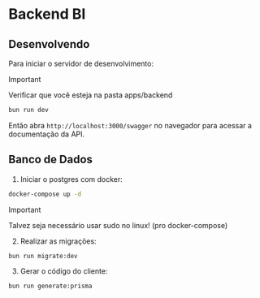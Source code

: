 # Backend BI

## Desenvolvendo

Para iniciar o servidor de desenvolvimento:

> [!IMPORTANT]
> Verificar que você esteja na pasta apps/backend

```bash
bun run dev
```

Então abra `http://localhost:3000/swagger` no navegador para acessar a documentação da API.

## Banco de Dados

1. Iniciar o postgres com docker:

```bash
docker-compose up -d
```

> [!IMPORTANT]
> Talvez seja necessário usar sudo no linux! (pro docker-compose)

2. Realizar as migrações:

```bash
bun run migrate:dev
```

3. Gerar o código do cliente:

```bash
bun run generate:prisma
```
